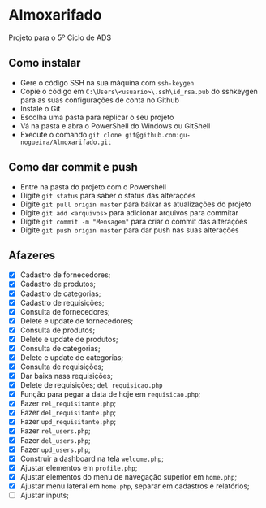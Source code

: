 # Almoxarifado
Projeto para o 5º Ciclo de ADS

## Como instalar

* Gere o código SSH na sua máquina com ```ssh-keygen```
* Copie o código em ```C:\Users\<usuario>\.ssh\id_rsa.pub``` do sshkeygen para as suas configurações de conta no Github
* Instale o Git
* Escolha uma pasta para replicar o seu projeto
* Vá na pasta e abra o PowerShell do Windows ou GitShell
* Execute o comando ```git clone git@github.com:gu-nogueira/Almoxarifado.git```

## Como dar commit e push

* Entre na pasta do projeto com o Powershell
* Digite ```git status``` para saber o status das alterações
* Digite ```git pull origin master``` para baixar as atualizações do projeto
* Digite ```git add <arquivos>``` para adicionar arquivos para commitar
* Digite ```git commit -m "Mensagem"``` para criar o commit das alterações
* Digite ```git push origin master``` para dar push nas suas alterações 

## Afazeres

* [x] Cadastro de fornecedores;
* [x] Cadastro de produtos;
* [x] Cadastro de categorias;
* [x] Cadastro de requisições;
* [x] Consulta de fornecedores;
* [x] Delete e update de fornecedores;
* [x] Consulta de produtos;
* [X] Delete e update de produtos;
* [x] Consulta de categorias;
* [x] Delete e update de categorias;
* [x] Consulta de requisições;
* [x] Dar baixa nass requisições;
* [x] Delete de requisições; `del_requisicao.php`
* [x] Função para pegar a data de hoje em `requisicao.php`;
* [x] Fazer `rel_requisitante.php`;
* [x] Fazer `del_requisitante.php`;
* [x] Fazer `upd_requisitante.php`;
* [x] Fazer `rel_users.php`;
* [x] Fazer `del_users.php`;
* [x] Fazer `upd_users.php`;
* [x] Construir a dashboard na tela `welcome.php`;
* [x] Ajustar elementos em `profile.php`;
* [x] Ajustar elementos do menu de navegação superior em `home.php`;
* [x] Ajustar menu lateral em `home.php`, separar em cadastros e relatórios;
* [ ] Ajustar inputs;